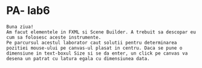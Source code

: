 # PA- lab6
    Buna ziua!
    Am facut elementele in FXML si Scene Builder. A trebuit sa descopar eu cum sa folosesc aceste instrumente.
    Pe parcursul acestul laborator caut solutii pentru determinarea pozitiei mouse-ului pe canvas-ul plasat in centru. Daca se pune o dimensiune in text-boxul Size si se da enter, un click pe canvas va desena un patrat cu latura egala cu dimensiunea data.
